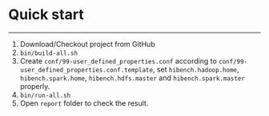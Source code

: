 # Quick start #

---

1. Download/Checkout project from GitHub
2. `bin/build-all.sh`
3. Create `conf/99-user_defined_properties.conf` according to `conf/99-user_defined_properties.conf.template`, set `hibench.hadoop.home`, `hibench.spark.home`, `hibench.hdfs.master` and `hibench.spark.master` properly.
4. `bin/run-all.sh`
5. Open `report` folder to check the result.